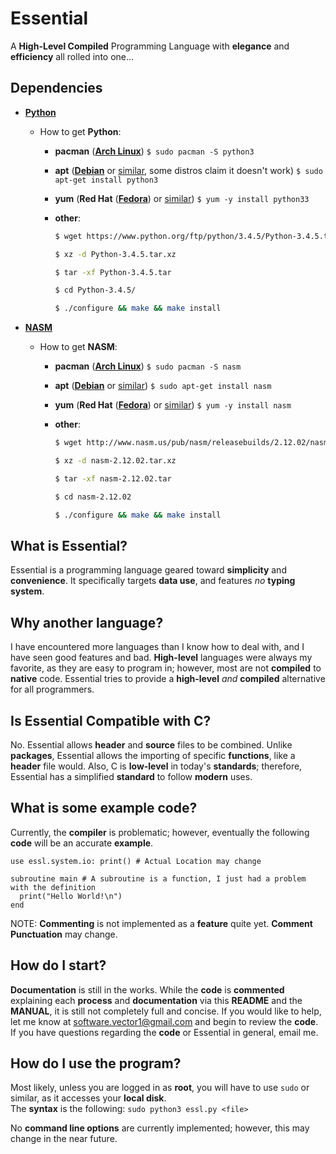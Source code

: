 # Essential
A **High-Level Compiled** Programming Language with **elegance** and **efficiency** all rolled into one...

## Dependencies  
- [**Python**](https://www.python.org)
  - How to get **Python**:
    - **pacman** ([**Arch Linux**](https://www.archlinux.org)) ` $ sudo pacman -S python3 `
    - **apt** ([**Debian**](https://www.debian.org) or [similar](https://en.wikipedia.org/wiki/Deb_(file_format)), some distros claim it doesn't work) ` $ sudo apt-get install python3 `
    - **yum** (**Red Hat** ([**Fedora**](https://getfedora.org)) or [similar](https://en.wikipedia.org/wiki/RPM_Package_Manager)) ` $ yum -y install python33 `
    - **other**:
      ```sh
      $ wget https://www.python.org/ftp/python/3.4.5/Python-3.4.5.tar.xz
      ```

      ```sh
      $ xz -d Python-3.4.5.tar.xz
      ```

      ```sh
      $ tar -xf Python-3.4.5.tar
      ```

      ```sh
      $ cd Python-3.4.5/
      ```

      ```sh
      $ ./configure && make && make install
      ```

- [**NASM**](http://www.nasm.us)
  - How to get **NASM**:
    - **pacman** ([**Arch Linux**](https://www.archlinux.org)) ` $ sudo pacman -S nasm `
    - **apt** ([**Debian**](https://www.debian.org) or [similar](https://en.wikipedia.org/wiki/Deb_(file_format))) ` $ sudo apt-get install nasm `
    - **yum** (**Red Hat** ([**Fedora**](https://getfedora.org)) or [similar](https://en.wikipedia.org/wiki/RPM_Package_Manager)) ` $ yum -y install nasm `
    - **other**:
      ```sh
      $ wget http://www.nasm.us/pub/nasm/releasebuilds/2.12.02/nasm-2.12.02.tar.xz
      ```
      
      ```sh
      $ xz -d nasm-2.12.02.tar.xz
      ```
      
      ```sh
      $ tar -xf nasm-2.12.02.tar
      ```
      
      ```sh
      $ cd nasm-2.12.02
      ```
      
      ```sh
      $ ./configure && make && make install
      ```

## What is Essential?  
Essential is a programming language geared toward **simplicity** and **convenience**. It specifically targets **data use**, and features *no* **typing system**.  

## Why another language?  
I have encountered more languages than I know how to deal with, and I have seen good features and bad. **High-level** languages were always my favorite, as they are easy to program in; however, most are not **compiled** to **native** code. Essential tries to provide a **high-level** *and* **compiled** alternative for all programmers.  

## Is Essential Compatible with C?  
No. Essential allows **header** and **source** files to be combined. Unlike **packages**, Essential allows the importing of specific **functions**, like a **header** file would. Also, C is **low-level** in today's **standards**; therefore, Essential has a simplified **standard** to follow **modern** uses.  

## What is some example code?
Currently, the **compiler** is problematic; however, eventually the following **code** will be an accurate **example**.  
```
use essl.system.io: print() # Actual Location may change

subroutine main # A subroutine is a function, I just had a problem with the definition
  print("Hello World!\n")
end
```
NOTE: **Commenting** is not implemented as a **feature** quite yet. **Comment Punctuation** may change.

## How do I start?
**Documentation** is still in the works. While the **code** is **commented** explaining each **process** and **documentation** via this **README** and the **MANUAL**, it is still not completely full and concise. If you would like to help, let me know at software.vector1@gmail.com and begin to review the **code**. If you have questions regarding the **code** or Essential in general, email me.

## How do I use the program?
Most likely, unless you are logged in as **root**, you will have to use ` sudo ` or similar, as it accesses your **local disk**.  
The **syntax** is the following: ` sudo python3 essl.py <file> `

No **command line options** are currently implemented; however, this may change in the near future.
